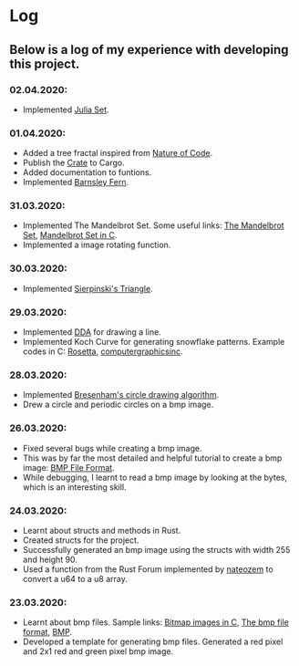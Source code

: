 # Log

## Below is a log of my experience with developing this project. 

### 02.04.2020:

* Implemented [Julia Set](https://rosettacode.org/wiki/Julia_set).

### 01.04.2020:

* Added a tree fractal inspired from [Nature of Code](https://natureofcode.com/book/chapter-8-fractals/).
* Publish the [Crate](https://crates.io/crates/fractal-gen) to Cargo.
* Added documentation to funtions.
* Implemented [Barnsley Fern](https://rosettacode.org/wiki/Barnsley_fern).

### 31.03.2020:

* Implemented The Mandelbrot Set. Some useful links: [The Mandelbrot Set](http://warp.povusers.org/Mandelbrot/), [Mandelbrot Set in C](https://rosettacode.org/wiki/Mandelbrot_set#C).
* Implemented a image rotating function.

### 30.03.2020: 

* Implemented [Sierpinski's Triangle](https://www.geeksforgeeks.org/sierpinski-triangle-using-graphics/). 

### 29.03.2020:

* Implemented [DDA](https://en.wikipedia.org/wiki/Digital_differential_analyzer_(graphics_algorithm)) for drawing a line. 
* Implemented Koch Curve for generating snowflake patterns. Example codes in C: [Rosetta](https://rosettacode.org/wiki/Koch_curve#C), [computergraphicsinc](http://computergraphicsinc.blogspot.com/2014/12/c-program-to-draw-koch-curve-using.html).

### 28.03.2020:

* Implemented [Bresenham's circle drawing algorithm](https://www.geeksforgeeks.org/bresenhams-circle-drawing-algorithm/).
* Drew a circle and periodic circles on a bmp image.

### 26.03.2020:

* Fixed several bugs while creating a bmp image.
* This was by far the most detailed and helpful tutorial to create a bmp image: [BMP File Format](http://www.di.unito.it/~marcog/SM/BMPformat-Wiki.pdf).
* While debugging, I learnt to read a bmp image by looking at the bytes, which is an interesting skill.

### 24.03.2020:

* Learnt about structs and methods in Rust.
* Created structs for the project.
* Successfully generated an bmp image using the structs with width 255 and height 90.
* Used a function from the Rust Forum implemented by [nateozem](https://users.rust-lang.org/t/how-to-serialize-a-u32-into-byte-array/986/5) to convert a u64 to a u8 array.

### 23.03.2020:

* Learnt about bmp files. Sample links: [Bitmap images in C](http://ricardolovelace.com/creating-bitmap-images-with-c-on-windows.html), [The bmp file format](http://www.ece.ualberta.ca/~elliott/ee552/studentAppNotes/2003_w/misc/bmp_file_format/bmp_file_format.htm), [BMP](http://www.onicos.com/staff/iz/formats/bmp.html).
* Developed a template for generating bmp files. Generated a red pixel and 2x1 red and green pixel bmp image.